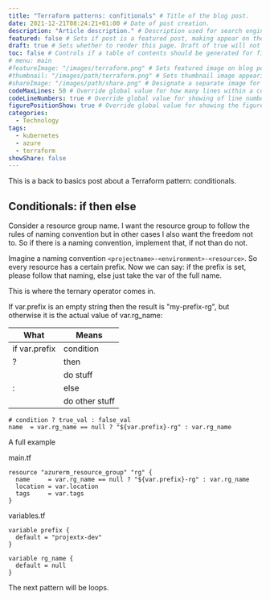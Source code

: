 ```yaml
---
title: "Terraform patterns: confitionals" # Title of the blog post.
date: 2021-12-21T08:24:21+01:00 # Date of post creation.
description: "Article description." # Description used for search engine.
featured: false # Sets if post is a featured post, making appear on the home page side bar.
draft: true # Sets whether to render this page. Draft of true will not be rendered.
toc: false # Controls if a table of contents should be generated for first-level links automatically.
# menu: main
#featureImage: "/images/terraform.png" # Sets featured image on blog post.
#thumbnail: "/images/path/terraform.png" # Sets thumbnail image appearing inside card on homepage.
#shareImage: "/images/path/share.png" # Designate a separate image for social media sharing.
codeMaxLines: 50 # Override global value for how many lines within a code block before auto-collapsing.
codeLineNumbers: true # Override global value for showing of line numbers within code block.
figurePositionShow: true # Override global value for showing the figure label.
categories:
  - Technology
tags:
  - kubernetes
  - azure
  - terraform
showShare: false
---
```



This is a back to basics post about a Terraform pattern: conditionals.

## Conditionals: if then else

Consider a resource group name. I want the resource group to follow the rules of naming convention but in other cases I also want the freedom not to.
So if there is a naming convention, implement that, if not than do not.

Imagine a naming convention `<projectname>-<environment>-<resource>`. So every resource has a certain prefix.
Now we can say: if the prefix is set, please follow that naming, else just take the var of the full name.

This is where the ternary operator comes in.

If var.prefix is an empty string then the result is "my-prefix-rg", but otherwise it is the actual value of var.rg_name:



| What  | Means  |
|---|---|
|  if var.prefix | condition  |
|  ?  | then  |
|   | do stuff   |
|  : | else   |
|   | do other stuff  |




```
# condition ? true_val : false_val
name  = var.rg_name == null ? "${var.prefix}-rg" : var.rg_name
```
A full example


main.tf
```
resource "azurerm_resource_group" "rg" {
  name     = var.rg_name == null ? "${var.prefix}-rg" : var.rg_name
  location = var.location
  tags     = var.tags
}
```

variables.tf
```
variable prefix {
  default = "projextx-dev"
}

variable rg_name {
  default = null
}

```




The next pattern will be loops.


